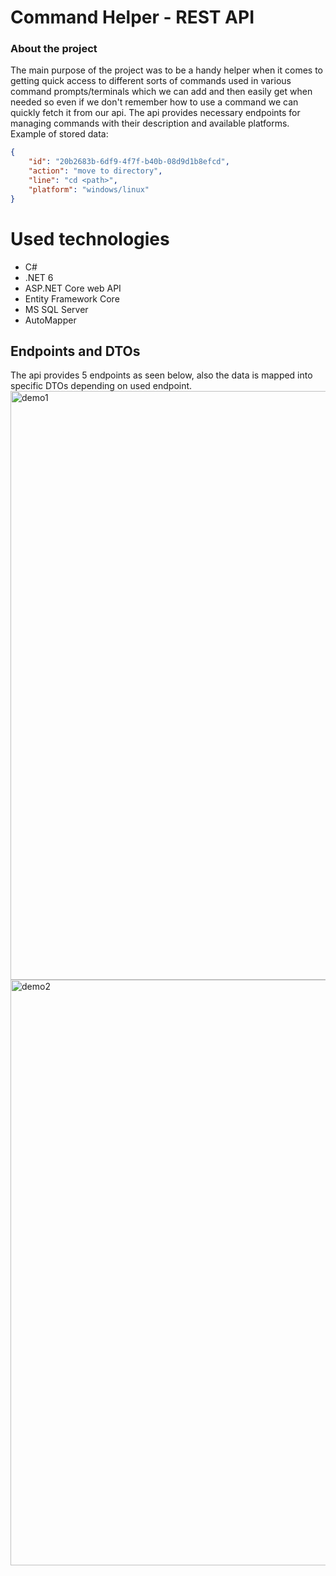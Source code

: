 # Command Helper - REST API 
### About the project
The main purpose of the project was to be a handy helper when it comes to getting quick access to different sorts of commands used in various command prompts/terminals which we can add and then easily get when needed so even if we don't remember how to use a command we can quickly fetch it from our api.
The api provides necessary endpoints for managing commands with their description and available platforms.
Example of stored data:
 ```json
 {
	 "id": "20b2683b-6df9-4f7f-b40b-08d9d1b8efcd",
	 "action": "move to directory",
	 "line": "cd <path>",
	 "platform": "windows/linux"
 }
 ```

# Used technologies
- C#
- .NET 6
- ASP.NET Core web API
- Entity Framework Core
- MS SQL Server
- AutoMapper

## Endpoints and DTOs

The api provides 5 endpoints as seen below, also the data is mapped into specific DTOs depending on used endpoint.
<img width="942" alt="demo1" src="https://user-images.githubusercontent.com/56200864/149641047-f811b976-468b-4f31-bde5-a9df3c374217.PNG">
<img width="937" alt="demo2" src="https://user-images.githubusercontent.com/56200864/149641058-0faa37ac-a559-4fce-ae00-d7916f5b2784.PNG">
